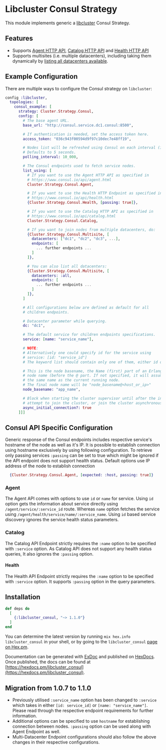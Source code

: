 # Libcluster Consul Strategy

This module implements generic a [libcluster](https://github.com/bitwalker/libcluster) Consul Strategy.

## Features

- Supports [Agent HTTP API](https://www.consul.io/api/agent.html), [Catalog HTTP API](https://www.consul.io/api/catalog.html) and [Health HTTP API](https://www.consul.io/api/health.html)
- Supports multisites (i.e. multiple datacenters), including taking them dynamically by [listing all datacenters available](https://www.consul.io/api/catalog.html#list-datacenters).

## Example Configuration

There are multiple ways to configure the Consul strategy on `libcluster`:

```elixir
config :libcluster,
  topologies: [
    consul_example: [
      strategy: Cluster.Strategy.Consul,
      config: [
        # The base agent URL.
        base_url: "http://consul.service.dc1.consul:8500",

        # If authentication is needed, set the access token here.
        access_token: "036c943f00594d9f97c10dec7e48ff19",

        # Nodes list will be refreshed using Consul on each interval (in µs).
        # Defaults to 5 seconds.
        polling_interval: 10_000,

        # The Consul endpoints used to fetch service nodes.
        list_using: [
          # If you want to use the Agent HTTP API as specified in
          # https://www.consul.io/api/agent.html
          Cluster.Strategy.Consul.Agent,

          # If you want to use the Health HTTP Endpoint as specified in
          # https://www.consul.io/api/health.html
          {Cluster.Strategy.Consul.Health, [passing: true]},

          # If you want to use the Catalog HTTP API as specified in
          # https://www.consul.io/api/catalog.html
          Cluster.Strategy.Consul.Catalog,

          # If you want to join nodes from multiple datacenters, do:
          {Cluster.Strategy.Consul.Multisite, [
            datacenters: ["dc1", "dc2", "dc3", ...],
            endpoints: [
              ... further endpoints ...
            ]
          ]},

          # You can also list all datacenters:
          {Cluster.Strategy.Consul.Multisite, [
            datacenters: :all,
            endpoints: [
              ... further endpoints ...
            ]
          ]},
        ]

        # All configurations below are defined as default for all
        # children endpoints.

        # Datacenter parameter while querying.
        dc: "dc1",

        # The default service for children endpoints specifications.
        service: [name: "service_name"],

        # NOTE:
        # Alternatively one could specify id for the service using
        # service: [id: "service_id"]
        # The keyword list should contain only one of them, either id or name.

        # This is the node basename, the Name (first) part of an Erlang
        # node name (before the @ part. If not specified, it will assume
        # the same name as the current running node.
        # The final node name will be "node_basename@<host_or_ip>"
        node_basename: "app_name",

        # Block when starting the cluster supervisor until after the initial
        # attempt to join the cluster, or join the cluster asynchronously.
        async_initial_connection?: true
      ]]]
```

## Consul API Specific Configuration

Generic response of the Consul endpoints includes respective service's hostname of the node as well as it's IP. It is possible to establish connection using hostname exclusively by using following configuration. To retrieve only passing services `:passing` can be set to true which might be ignored if the API endpoint does not support health status. Default options use IP address of the node to establish connection

```elixir
  {Cluster.Strategy.Consul.Agent, [expected: :host, passing: true]}
```

### Agent

The Agent API comes with options to use `id` or `name` for service. Using `id` option gets the information about service directly using `/agent/service/:service_id` route. Whereas `name` option fetches the service using `/agent/health/service/name/:service_name`. Using `id` based service discovery ignores the service health status parameters. 

### Catalog

The Catalog API Endpoint strictly requires the `:name` option to be specified with `:service` option. As Catalog API does not support any health status queries, It also ignores the `:passing` option. 

#### Health

The Health API Endpoint strictly requires the `:name` option to be specified with `:service` option. It supports `:passing` option in the query parameters.


## Installation

```elixir
def deps do
  [
    {:libcluster_consul, "~> 1.1.0"}
  ]
end
```

You can determine the latest version by running `mix hex.info libcluster_consul` in your shell, or by going to the `libcluster_consul` [page on Hex.pm](https://hex.pm/packages/libcluster_consul).

Documentation can be generated with [ExDoc](https://github.com/elixir-lang/ex_doc) and published on [HexDocs](https://hexdocs.pm). Once published, the docs can be found at [https://hexdocs.pm/libcluster_consul](https://hexdocs.pm/libcluster_consul).

## Migration from 1.0.7 to 1.1.0

* Previously utilised `:service_name` option has been changed to `:service` which takes in either `[id: service_id]` or `[name: "service_name"]`. Please read through the respective endpoint requirements for further information.
* Additional options can be specified to use `hostname` for establishing connection between nodes. `:passing` option can be used along with Agent Endpoint as well.
* Multi-Datacenter Endpoint configurations should also follow the above changes in their respective configurations. 

